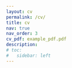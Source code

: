 ```yaml
---
layout: cv
permalink: /cv/
title: cv
nav: true
nav_order: 3
cv_pdf: example_pdf.pdf
description:
# toc:
#   sidebar: left
---
```

